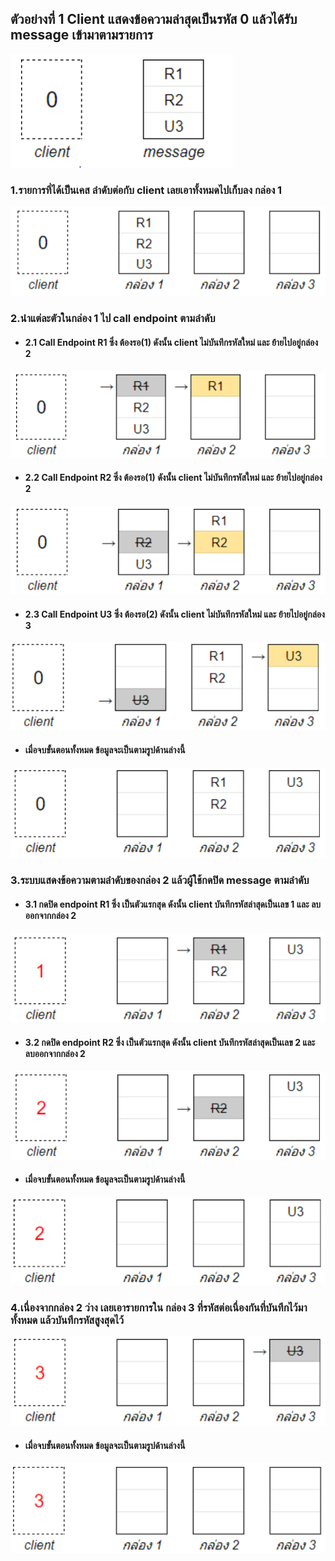 ## **ตัวอย่างที่ 1** Client แสดงข้อความล่าสุดเป็นรหัส 0 แล้วได้รับ message เข้ามาตามรายการ
![a](imgs\\noti1.png)

### 1.รายการที่ได้เป็นเคส **ลำดับต่อกับ client** เลยเอาทั้งหมดไปเก็บลง **กล่อง 1**
![a](imgs\\noti2.png)

### 2.นำแต่ละตัวในกล่อง 1 ไป call endpoint ตามลำดับ
- #### 2.1 Call Endpoint **R1** ซึ่ง **ต้องรอ(1)** ดังนั้น client **ไม่บันทึกรหัสใหม่** และ **ย้ายไปอยู่กล่อง 2**
![a](imgs\\noti3.png)

- #### 2.2 Call Endpoint **R2** ซึ่ง **ต้องรอ(1)** ดังนั้น client **ไม่บันทึกรหัสใหม่** และ **ย้ายไปอยู่กล่อง 2**
![a](imgs\\noti4.png)

- #### 2.3 Call Endpoint **U3** ซึ่ง **ต้องรอ(2)** ดังนั้น client **ไม่บันทึกรหัสใหม่** และ **ย้ายไปอยู่กล่อง 3**
![a](imgs\\noti5.png)

- #### **เมื่อจบขั้นตอนทั้งหมด** ข้อมูลจะเป็นตามรูปด้านล่างนี้
![a](imgs\\noti6.png)

### 3.ระบบแสดงข้อความตามลำดับของกล่อง 2 แล้วผู้ใช้กดปิด message ตามลำดับ
- #### 3.1 กดปิด endpoint **R1** ซึ่ง **เป็นตัวแรกสุด** ดังนั้น client **บันทึกรหัสล่าสุดเป็นเลข 1** และ **ลบออกจากกล่อง 2**
![a](imgs\\noti7.png)

- #### 3.2 กดปิด endpoint **R2** ซึ่ง **เป็นตัวแรกสุด** ดังนั้น client **บันทึกรหัสล่าสุดเป็นเลข 2** และ **ลบออกจากกล่อง 2**
![a](imgs\\noti8.png)

- #### **เมื่อจบขั้นตอนทั้งหมด** ข้อมูลจะเป็นตามรูปด้านล่างนี้
![a](imgs\\noti9.png)

### 4.เนื่องจากกล่อง 2 ว่าง เลยเอารายการใน **กล่อง 3 ที่รหัสต่อเนื่องกันที่บันทึกไว้มาทั้งหมด แล้วบันทึกรหัสสูงสุดไว้**
![a](imgs\\noti10.png)

- #### **เมื่อจบขั้นตอนทั้งหมด** ข้อมูลจะเป็นตามรูปด้านล่างนี้
![a](imgs\\noti11.png)







